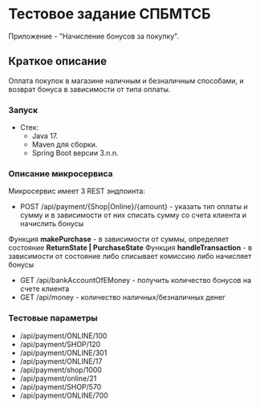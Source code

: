 # Тестовое задание СПБМТСБ

Приложение - "Начисление бонусов за покупку".

## Краткое описание

Оплата покупок в магазине наличным и безналичным способами, и возврат бонуса в зависимости от типа оплаты.

### Запуск

- Стек:
    - Java 17.
    - Maven для сборки.
    - Spring Boot версии 3.n.n.

### Описание микросервиса

Микросервис имеет 3 REST эндпоинта:
  - POST /api/payment/{Shop|Online}/{amount} - указать тип оплаты и сумму и в зависимости от них списать сумму со счета клиента и начислить бонусы

Функция **makePurchase** - в зависимости от суммы, определяет состояние **ReturnState | PurchaseState**
Функция **handleTransaction** - в зависимости от состояние либо списывает комиссию либо начисляет бонусы
  - GET /api/bankAccountOfEMoney - получить количество бонусов на счете клиента
  - GET /api/money - количество наличных/безналичных денег


### Тестовые параметры
- /api/payment/ONLINE/100
- /api/payment/SHOP/120
- /api/payment/ONLINE/301
- /api/payment/ONLINE/17
- /api/payment/shop/1000
- /api/payment/online/21
- /api/payment/SHOP/570
- /api/payment/ONLINE/700
 
